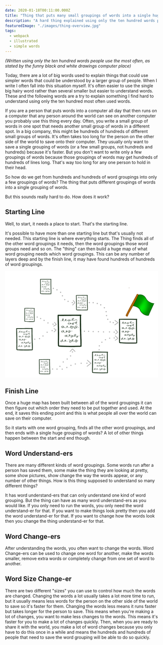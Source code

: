 ```yaml
---
date: 2020-01-18T00:11:00.000Z
title: "Thing that puts many small groupings of words into a single huge grouping of words"
description: "A hard thing explained using only the ten hundred words people use the most often."
featuredImage: "./images/thing-overview.jpg"
tags:
  - webpack
  - illustrated
  - simple words
---
```


_(Written using only the ten hundred words people use the most often, as stated by the funny black and white drawings computer place)_

Today, there are a lot of big words used to explain things that could use simpler words that could be understood by a larger group of people. When I write I often fall into this situation myself. It's often easier to use the single big hairy word rather than several smaller but easier to understand words. These and the following words are a try to explain something I find hard to understand using only the ten hundred most often used words.

If you are a person that puts words into a computer all day that then runs on a computer that any person around the world can see on another computer you probably use this thing every day. Often, you write a small group of words in one spot that needs another small group of words in a different spot. In a big company, this might be hundreds of hundreds of different small groups of words. It's often takes too long for the person on the other side of the world to save onto their computer. They usually only want to save a single grouping of words (or a few small groups, not hundreds and hundreds) because it's faster. But you don't want to write only a few groupings of words because those groupings of words may get hundreds of hundreds of lines long. That's way too long for any one person to hold in their head.

So how do we get from hundreds and hundreds of word groupings into only a few groupings of words? The thing that puts different groupings of words into a single grouping of words.

But this sounds really hard to do. How does it work?

## Starting Line

Well, to start, it needs a place to start. That's the starting line.

It's possible to have more than one starting line but that's usually not needed. This starting line is where everything starts. The Thing finds all of the other word groupings it needs, then the word groupings those word groups need and so on. The "thing" can then build a huge map of what word grouping needs which word groupings. This can be any number of layers deep and by the finish line, it may have found hundreds of hundreds of word groupings.

![Starting Line](./images/starting-line.png)

## Finish Line

Once a huge map has been built between all of the word groupings it can then figure out which order they need to be put together and used. At the end, it saves this ending point and this is what people all over the world can save on their computer.

So it starts with one word grouping, finds all the other word groupings, and then ends with a single huge grouping of words? A lot of other things happen between the start and end though.

## Word Understand-ers

There are many different kinds of word groupings. Some words run after a person has saved them, some make the thing they are looking at pretty, some show pictures, show change the way the words appear, or any number of other things. How is this thing supposed to understand so many different things?

It has word understand-ers that can only understand one kind of word grouping. But the thing can have as many word understand-ers as you would like. If you only need to run the words, you only need the word understand-er for that. If you want to make things look pretty then you add the word understand-er for that. If you want to change how the words look then you change the thing understand-er for that.

## Word Change-ers

After understanding the words, you often want to change the words. Word Change-ers can be used to change one word for another, make the words smaller, remove extra words or completely change from one set of word to another. 

## Word Size Change-er

There are two different "sizes" you can use to control how much the words are changed. Changing the words a lot usually takes a lot more time to run, but it usually means less words for the person on the other side of the world to save so it's faster for them. Changing the words less means it runs faster but takes longer for the person to save. This means when you're making a lot of changes, you want to make less changes to the words. This means it's faster for you to make a lot of changes quickly. Then, when you are ready to share it with the world, you make a lot of word changes because you only have to do this once in a while and means the hundreds and hundreds of people that need to save the word grouping will be able to do so quickly.


